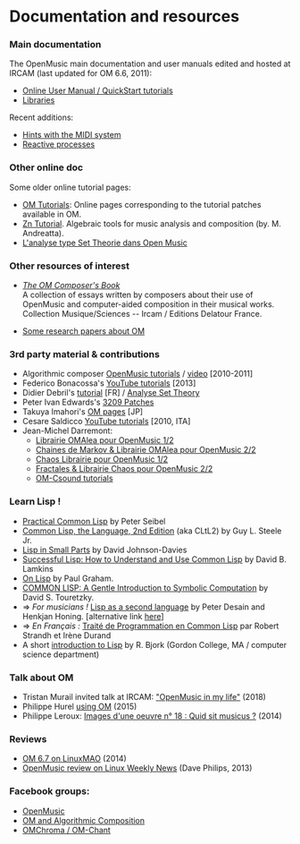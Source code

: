 # Documentation and resources


### Main documentation

The OpenMusic main documentation and user manuals edited and hosted at IRCAM (last updated for OM 6.6, 2011):

- [Online User Manual / QuickStart tutorials](http://support.ircam.fr/docs/om/om6-manual/)
- [Libraries](http://support.ircam.fr/docs/om-libraries/main/) 
 
Recent additions:

* [Hints with the MIDI system](doc/midi)
* [Reactive processes](doc/reactive) 

### Other online doc

Some older online tutorial pages:

- [OM Tutorials](http://recherche.ircam.fr/equipes/repmus/OpenMusic/user-doc/DocFiles/Tutorial/): Online pages corresponding to the tutorial patches available in OM.
- [Zn Tutorial](http://recherche.ircam.fr/equipes/repmus/OpenMusic/user-doc/DocFiles/znTutorial/). Algebraic tools for music analysis and composition (by. M. Andreatta).
- [L'analyse type Set Theorie dans Open Music](http://recherche.ircam.fr/equipes/repmus/Analyse/openmusic/om_set_theory.html)


### Other resources of interest

- _[The OM Composer's Book](http://repmus.ircam.fr/openmusic/ombook)_      
A collection of essays written by composers about their use of OpenMusic and computer-aided composition in their musical works. Collection Musique/Sciences -- Ircam / Editions Delatour France.

- [Some research papers about OM](http://repmus.ircam.fr/openmusic/papers)

### 3rd party material & contributions

  * Algorithmic composer [OpenMusic tutorials](http://www.algorithmiccomposer.com/search?q=openmusic+tutorial) / [video](https://youtu.be/hbTLTsLuG50) [2010-2011]
  * Federico Bonacossa's [YouTube tutorials](http://www.youtube.com/watch?v=N4s83rEG028) [2013]
  * Didier Debril's [tutorial](http://www.deb8076.eu/IntroOpenMusic/index.html) [FR] / [Analyse Set Theory](http://www.deb8076.eu/AnalyseBeethovenST/index.html)
  * Peter Ivan Edwards's [3209 Patches](http://www.peterivanedwards.com/pie/3209_Patches.html)
  * Takuya Imahori's [OM pages](http://www55.atwiki.jp/openmusic/) [JP]
  * Cesare Saldicco [YouTube tutorials](http://www.youtube.com/watch?v=GjeKrK0Abe8) [2010, ITA]
  * Jean-Michel Darremont:
    * [Librairie OMAlea pour OpenMusic 1/2](http://www.jmdarremont.net/librairie-omalea-pour-openmusic1/) 
    * [Chaines de Markov & Librairie OMAlea pour OpenMusic 2/2](http://www.jmdarremont.net/chaines-de-markov-librairie-omalea-openmusic-22/) 
    * [Chaos Librairie pour OpenMusic 1/2](http://www.jmdarremont.net/chaos-librairie-openmusic-1/) 
    * [Fractales & Librairie Chaos pour OpenMusic 2/2](http://www.jmdarremont.net/fractales-chaos-openmusic-22/) 
    * [OM-Csound tutorials](http://www.jmdarremont.net/tag/csound/) 


### Learn Lisp !

  * [Practical Common Lisp](http://www.gigamonkeys.com/book/) by Peter Seibel
  * [Common Lisp, the Language, 2nd Edition](http://www.cs.cmu.edu/Groups/AI/html/cltl/clm/clm.html) (aka CLtL2) by Guy L. Steele Jr.
  * [Lisp in Small Parts](http://www.lispinsmallparts.com/) by David Johnson-Davies
  * [Successful Lisp: How to Understand and Use Common Lisp](http://psg.com/~dlamkins/sl/) by David B. Lamkins
  * [On Lisp](http://www.paulgraham.com/onlisp.html) by Paul Graham.
  * [COMMON LISP: A Gentle Introduction to Symbolic Computation](https://www.cs.cmu.edu/~dst/LispBook/) by David S. Touretzky.
  * => _For musicians !_ [Lisp as a second language](http://www.mcg.uva.nl/index.html?abstracts/dh-97-g.html&target) by Peter Desain and Henkjan Honing. [alternative link [here](http://recherche.ircam.fr/equipes/repmus/LispSecondLanguage/index.html)]
  * => _En Français :_ [Traité de Programmation en Common Lisp](http://dept-info.labri.fr/~strandh/Teaching/Programmation-Symbolique/Common/Book/HTML/programmation.html) par Robert Strandh et Irène Durand
  * A short [introduction to Lisp](http://www.math-cs.gordon.edu/courses/cps323/LISP/lisp.html) by R. Bjork (Gordon College, MA / computer science department)


### Talk about OM

* Tristan Murail invited talk at IRCAM: ["OpenMusic in my life"](https://medias.ircam.fr/x8ec0a8) (2018)
* Philippe Hurel [using OM](http://manifeste2015.ircam.fr/text/philippe-hurel-radicalement-pluriel/) (2015)
* Philippe Leroux: [Images d'une oeuvre n° 18 : Quid sit musicus ?](http://medias.ircam.fr/x159d48) (2014)


### Reviews

* [OM 6.7 on LinuxMAO](http://www.linuxmao.org/OpenMusic) (2014) 
* [OpenMusic review on Linux Weekly News](http://lwn.net/Articles/574593/) (Dave Philips, 2013)


### Facebook groups:

  * [OpenMusic](https://www.facebook.com/groups/757349334323153/)
  * [OM and Algorithmic Composition](https://www.facebook.com/groups/495720874247245/)
  * [OMChroma / OM-Chant](https://www.facebook.com/groups/1454837708103539/)
